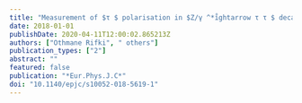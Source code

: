 ```yaml
---
title: "Measurement of $τ $ polarisation in $Z/γ ^*i̊ghtarrow τ τ $ decays in proton–proton collisions at $sqrts=8$ TeV with the ATLAS detector"
date: 2018-01-01
publishDate: 2020-04-11T12:00:02.865213Z
authors: ["Othmane Rifki", " others"]
publication_types: ["2"]
abstract: ""
featured: false
publication: "*Eur.Phys.J.C*"
doi: "10.1140/epjc/s10052-018-5619-1"
---
```


